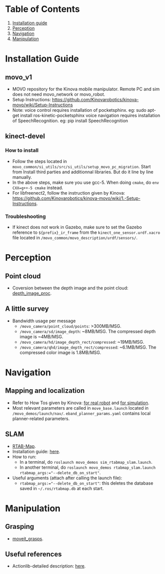 
# Table of Contents
1. [Installation guide](#install)
2. [Perception](#percept)
2. [Navigation](#nav)
3. [Manipulation](#mani)

# <a name="install"></a>Installation Guide
## movo_v1
- MOVO repository for the Kinova mobile manipulator. Remote PC and sim does not need movo_network or movo_robot.
- Setup Instructions: https://github.com/Kinovarobotics/kinova-movo/wiki/Setup-Instructions
- Note: voice control requires installation of pocketsphinx. eg: sudo apt-get install ros-kinetic-pocketsphinx
    voice navigation requires installation of SpeechRecognition. eg: pip install SpeechRecognition
    
## kinect-devel
### How to install
- Follow the steps located in `movo_common/si_utils/src/si_utils/setup_movo_pc_migration`. Start from Install third parties and additionnal libraries. But do it line by line manually.
- In the above steps, make sure you use gcc-5. When doing `cmake`, do `env CXX=g++-5 cmake` instead.
- For libfreenect2, follow the instruction given by Kinova: <https://github.com/Kinovarobotics/kinova-movo/wiki/1.-Setup-Instructions>.

### Troubleshooting
- If kinect does not work in Gazebo, make sure to set the Gazebo reference to `${prefix}_ir_frame` from the `kinect_one_sensor.urdf.xacro` file located in `/movo_common/movo_description/urdf/sensors/`.


# <a name="percept"></a>Perception
## Point cloud
- Coversion between the depth image and the point cloud: [depth_image_proc](http://wiki.ros.org/depth_image_proc).

## A little survey
- Bandwidth usage per message
	- `/movo_camera/point_cloud/points`: >300MB/MSG.
	- `/movo_camera/sd/image_depth`: \~8MB/MSG. The compressed depth image is \~4MB/MSG.
	- `/movo_camera/hd/image_depth_rect/compressed`: \~19MB/MSG.
	- `/movo_camera/qhd/image_depth_rect/compressed`: \~6.1MB/MSG. The compressed color image is 1.8MB/MSG.


# <a name="nav"></a>Navigation
## Mapping and localization
- Refer to How Tos given by Kinova: [for real robot](https://github.com/Kinovarobotics/kinova-movo/wiki/2.-How-Tos#creating-a-map-with-real-robot) and [for simulation](https://github.com/Kinovarobotics/kinova-movo/wiki/2.-How-Tos#creating-a-map-with-virtual-robot).
- Most relevant parameters are called in `move_base.launch` located in `/movo_demos/launch/nav/`. `eband_planner_params.yaml` contains local planner-related parameters.

## SLAM
- [RTAB-Map](http://wiki.ros.org/rtabmap_ros).
- Installation guide: [here](https://github.com/introlab/rtabmap_ros/tree/kinetic-devel).
- How to run:
	- In a terminal, do `roslaunch movo_demos sim_rtabmap_slam.launch`.
	- In another terminal, do `roslaunch movo_demos rtabmap_slam.launch rtabmap_args:="--delete_db_on_start"`.
- Useful arguments (attach after calling the launch file):
	- `rtabmap_args:="--delete_db_on_start"`: this deletes the database saved in `~/.ros/rtabmap.db` at each start.


# <a name="mani"></a>Manipulation
## Grasping
- [moveit_grasps](https://github.com/ros-planning/moveit_grasps/tree/kinetic-devel).

## Useful references
- Actionlib-detailed description: [here](http://wiki.ros.org/actionlib/DetailedDescription).